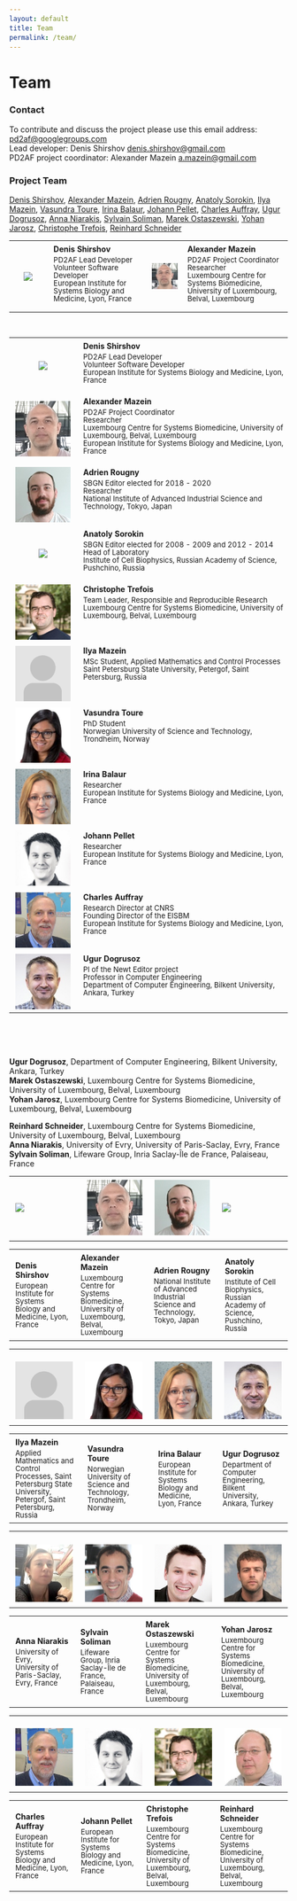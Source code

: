 ```yaml
---
layout: default
title: Team
permalink: /team/
---
```


# Team

### Contact

To contribute and discuss the project please use this email address: [pd2af@googlegroups.com](mailto:pd2af@googlegroups.com)  
Lead developer: Denis Shirshov [denis.shirshov@gmail.com](mailto:denis.shirshov@gmail.com)  
PD2AF project coordinator: Alexander Mazein [a.mazein@gmail.com](mailto:a.mazein@gmail.com)  

### Project Team

[Denis Shirshov](#DenisShirshov), [Alexander Mazein](#AlexanderMazein), [Adrien Rougny](#AdrienRougny), [Anatoly Sorokin](#AnatolySorokin), [Ilya Mazein](#IlyaMazein), [Vasundra Toure](#VasundraToure), [Irina Balaur](#IrinaBalaur), [Johann Pellet](#JohannPellet), [Charles Auffray](#CharlesAuffray), [Ugur Dogrusoz](#UgurDogrusoz), [Anna Niarakis](#AnnaNiarakis), [Sylvain Soliman](#SylvainSoliman), [Marek Ostaszewski](#MarekOstaszewski), [Yohan Jarosz](#YohanJarosz), [Christophe Trefois](#ChristopheTrefois), [Reinhard Schneider](#ReinhardSchneider)   

<table>
    <tr>
    <td style="width:110px; text-align:center; font-size:90%; padding-top:0.4em;"><img src="../images/team/DenisShirshov.jpg" width="100"/></td>
    <td style="width:300px; vertical-align:top; padding-left:0.8em; padding-top:0.4em;"><strong>Denis Shirshov</strong> <p style="margin-top:4px; line-height:100%;"><font size="2">PD2AF Lead Developer<br />Volunteer Software Developer<br />European Institute for Systems Biology and Medicine, Lyon, France</font></p></td>
    <td style="width:110px; text-align:center; font-size:90%; padding-top:0.4em;"><img src="../images/team/AlexanderMazein.jpg" width="100"/></td>
    <td style="width:300px; vertical-align:top; padding-left:0.8em; padding-top:0.4em"><strong>Alexander Mazein</strong> <p style="margin-top:4px; line-height:100%;"><font size="2">PD2AF Project Coordinator<br />Researcher<br />Luxembourg Centre for Systems Biomedicine, University of Luxembourg, Belval, Luxembourg</font></p></td>
    </tr>
</table>




<br />

<table>
    <tr>
    <td style="width:110px; text-align:center; font-size:90%; padding-top:0.4em;"><img src="../images/team/DenisShirshov.jpg" width="100"/></td>
    <td style="vertical-align:top; padding-left:0.8em; padding-top:0.4em;"><strong>Denis Shirshov</strong> <p style="margin-top:4px; line-height:100%;"><font size="2">PD2AF Lead Developer<br />Volunteer Software Developer<br />European Institute for Systems Biology and Medicine, Lyon, France</font></p></td>
    </tr>
    <tr>
    <td style="width:110px; text-align:center; font-size:90%; padding-top:0.4em;"><img src="../images/team/AlexanderMazein.jpg" width="100"/></td>
    <td style="vertical-align:top; padding-left:0.8em; padding-top:0.4em"><strong>Alexander Mazein</strong> <p style="margin-top:4px; line-height:100%;"><font size="2">PD2AF Project Coordinator<br />Researcher<br />Luxembourg Centre for Systems Biomedicine, University of Luxembourg, Belval, Luxembourg<br />European Institute for Systems Biology and Medicine, Lyon, France</font></p></td>
    </tr>
    <tr>
    <td style="width:110px; text-align:center; font-size:90%; padding-top:0.4em;"><a id="AdrienRougny"><img src="../images/team/AdrienRougny.jpg" width="100"/></a></td>
    <td style="vertical-align:top; padding-left:0.8em; padding-top:0.4em;"><strong>Adrien Rougny</strong> <p style="margin-top:4px; line-height:100%;"><font size="2">SBGN Editor elected for 2018 - 2020<br />Researcher<br />National Institute of Advanced Industrial Science and Technology, Tokyo, Japan</font></p></td>
    </tr>
    <tr>
    <td style="width:110px; text-align:center; font-size:90%; padding-top:0.4em;"><a id="AnatolySorokin"><img src="../images/team/AnatolySorokin.jpg" width="100"/></a></td>
    <td style="vertical-align:top; padding-left:0.8em; padding-top:0.4em;"><strong>Anatoly Sorokin</strong> <p style="margin-top:4px; line-height:100%;"><font size="2">SBGN Editor elected for 2008 - 2009 and 2012 - 2014<br />Head of Laboratory<br />Institute of Cell Biophysics, Russian Academy of Science, Pushchino, Russia</font></p></td>
    </tr>
    <tr>
    <td style="width:110px; text-align:center; font-size:90%; padding-top:0.4em;"><a id="ChristopheTrefois"><img src="../images/team/ChristopheTrefois.jpg" width="100"/></a></td>
    <td style="vertical-align:top; padding-left:0.8em; padding-top:0.4em;"><strong>Christophe Trefois</strong> <p style="margin-top:4px; line-height:100%;"><font size="2">Team Leader, Responsible and Reproducible Research<br />Luxembourg Centre for Systems Biomedicine, University of Luxembourg, Belval, Luxembourg</font></p></td>
    </tr>
    <tr>
    <td style="width:110px; text-align:center; font-size:90%; padding-top:0.4em;"><a id="IlyaMazein"><img src="../images/team/noprofile.png" width="100"/></a></td>
    <td style="vertical-align:top; padding-left:0.8em; padding-top:0.4em;"><strong>Ilya Mazein</strong> <p style="margin-top:4px; line-height:100%;"><font size="2">MSc Student, Applied Mathematics and Control Processes<br />Saint Petersburg State University, Petergof, Saint Petersburg, Russia</font></p></td>
    </tr>
    <tr>
    <td style="width:110px; text-align:center; font-size:90%; padding-top:0.4em;"><a id="VasundraToure"><img src="../images/team/VasundraToure.jpg" width="100"/></a></td>
    <td style="vertical-align:top; padding-left:0.8em; padding-top:0.4em;"><strong>Vasundra Toure</strong> <p style="margin-top:4px; line-height:100%;"><font size="2">PhD Student<br />Norwegian University of Science and Technology, Trondheim, Norway</font></p></td>
    </tr>
    <tr>
    <td style="width:110px; text-align:center; font-size:90%; padding-top:0.4em;"><a id="IrinaBalaur"><img src="../images/team/IrinaBalaur.jpg" width="100"/></a></td>
    <td style="vertical-align:top; padding-left:0.8em; padding-top:0.4em;"><strong>Irina Balaur</strong> <p style="margin-top:4px; line-height:100%;"><font size="2">Researcher<br />European Institute for Systems Biology and Medicine, Lyon, France</font></p></td>
    </tr>
    <tr>
    <td style="width:110px; text-align:center; font-size:90%; padding-top:0.4em;"><a id="JohannPellet"><img src="../images/team/JohannPellet.jpg" width="100"/></a></td>
    <td style="vertical-align:top; padding-left:0.8em; padding-top:0.4em;"><strong>Johann Pellet</strong> <p style="margin-top:4px; line-height:100%;"><font size="2">Researcher<br />European Institute for Systems Biology and Medicine, Lyon, France</font></p></td>
    </tr>
    <tr>
    <td style="width:110px; text-align:center; font-size:90%; padding-top:0.4em;"><a id="CharlesAuffray"><img src="../images/team/CharlesAuffray.jpg" width="100"/></a></td>
    <td style="vertical-align:top; padding-left:0.8em; padding-top:0.4em;"><strong>Charles Auffray</strong> <p style="margin-top:4px; line-height:100%;"><font size="2">Research Director at CNRS<br />Founding Director of the EISBM<br />European Institute for Systems Biology and Medicine, Lyon, France</font></p></td>
    </tr>
    <tr>
    <td style="width:110px; text-align:center; font-size:90%; padding-top:0.4em;"><a id="UgurDogrusoz"><img src="../images/team/UgurDogrusoz.jpg" width="100"/></a></td>
    <td style="vertical-align:top; padding-left:0.8em; padding-top:0.4em;"><strong>Ugur Dogrusoz</strong> <p style="margin-top:4px; line-height:100%;"><font size="2">PI of the Newt Editor project<br />Professor in Computer Engineering<br />Department of Computer Engineering, Bilkent University, Ankara, Turkey</font></p></td>
    </tr>
</table>


<br /><br /><br />




**Ugur Dogrusoz**, Department of Computer Engineering, Bilkent University, Ankara, Turkey  
**Marek Ostaszewski**, Luxembourg Centre for Systems Biomedicine, University of Luxembourg, Belval, Luxembourg  
**Yohan Jarosz**, Luxembourg Centre for Systems Biomedicine, University of Luxembourg, Belval, Luxembourg  

**Reinhard Schneider**, Luxembourg Centre for Systems Biomedicine, University of Luxembourg, Belval, Luxembourg  
**Anna Niarakis**, University of Evry, University of Paris-Saclay, Evry, France  
**Sylvain Soliman**, Lifeware Group, Inria Saclay-Île de France, Palaiseau, France  


<table>
<tr>
<td style="width: 200px;"><p style="margin:4px;"><img src="/images/team/DenisShirshov.jpg" width="120"/></p></td>
<td style="width: 200px;"><p style="margin:4px;"><img src="/images/team/AlexanderMazein.jpg" width="120"/></p></td>
<td style="width: 200px;"><p style="margin:4px;"><img src="/images/team/AdrienRougny.jpg" width="120"/></p></td>
<td style="width: 200px;"><p style="margin:4px;"><a id="AnatolySorokin"><img src="/images/team/AnatolySorokin.jpg" width="120"/></a></p></td>
</tr>
</table>

<table>
<tr>
<td style="width: 200px;"><p style="margin:4px;"><strong>Denis Shirshov</strong></p><p style="margin:4px; line-height:100%;"><font size="2">European Institute for Systems Biology and Medicine, Lyon, France</font></p></td>
<td style="width: 200px;"><p style="margin:4px;"><strong>Alexander Mazein</strong></p><p style="margin:4px; line-height:100%;"><font size="2">Luxembourg Centre for Systems Biomedicine, University of Luxembourg, Belval, Luxembourg</font></p></td>
<td style="width: 200px;"><p style="margin:4px;"><strong>Adrien Rougny</strong></p><p style="margin:4px; line-height:100%;"><font size="2">National Institute of Advanced Industrial Science and Technology, Tokyo, Japan</font></p></td>
<td style="width: 200px;"><p style="margin:4px;"><strong>Anatoly Sorokin</strong></p><p style="margin:4px; line-height:100%;"><font size="2">Institute of Cell Biophysics, Russian Academy of Science, Pushchino, Russia</font></p></td>
</tr>
</table>

<table>
<tr>
<td style="width: 200px;"><p style="margin:4px;"><br /><img src="/images/team/noprofile.png" width="120"/></p></td>
<td style="width: 200px;"><p style="margin:4px;"><br /><img src="/images/team/VasundraToure.jpg" width="120"/></p></td>
<td style="width: 200px;"><p style="margin:4px;"><br /><img src="/images/team/IrinaBalaur.jpg" width="120"/></p></td>
<td style="width: 200px;"><p style="margin:4px;"><br /><img src="/images/team/UgurDogrusoz.jpg" width="120"/></p></td>
</tr>
</table>

<table>
<tr>
<td style="width: 200px;"><p style="margin:4px;"><strong>Ilya Mazein</strong></p><p style="margin:4px; line-height:100%;"><font size="2">Applied Mathematics and Control Processes, Saint Petersburg State University, Petergof, Saint Petersburg, Russia</font></p></td>
<td style="width: 200px;"><p style="margin:4px;"><strong>Vasundra Toure</strong></p><p style="margin:4px; line-height:100%;"><font size="2">Norwegian University of Science and Technology, Trondheim, Norway</font></p></td>
<td style="width: 200px;"><p style="margin:4px;"><strong>Irina Balaur</strong></p><p style="margin:4px; line-height:100%;"><font size="2">European Institute for Systems Biology and Medicine, Lyon, France</font></p></td>
<td style="width: 200px;"><p style="margin:4px;"><strong>Ugur Dogrusoz</strong></p><p style="margin:4px; line-height:100%;"><font size="2">Department of Computer Engineering, Bilkent University, Ankara, Turkey</font></p></td>
</tr>
</table>

<table>
<tr>
<td style="width: 200px;"><p style="margin:4px;"><br /><img src="/images/team/AnnaNiarakis.jpg" width="120"/></p></td>
<td style="width: 200px;"><p style="margin:4px;"><br /><img src="/images/team/SylvainSoliman.jpg" width="120"/></p></td>
<td style="width: 200px;"><p style="margin:4px;"><br /><img src="/images/team/MarekOstaszewski.jpg" width="120"/></p></td>
<td style="width: 200px;"><p style="margin:4px;"><br /><img src="/images/team/YohanJarosz.jpg" width="120"/></p></td>
</tr>
</table>

<table>
<tr>
<td style="width: 200px;"><p style="margin:4px;"><strong>Anna Niarakis</strong></p><p style="margin:4px; line-height:100%;"><font size="2">University of Evry, University of Paris-Saclay, Evry, France</font></p></td>
<td style="width: 200px;"><p style="margin:4px;"><strong>Sylvain Soliman</strong></p><p style="margin:4px; line-height:100%;"><font size="2">Lifeware Group, Inria Saclay-Île de France, Palaiseau, France</font></p></td>
<td style="width: 200px;"><p style="margin:4px;"><strong>Marek Ostaszewski</strong></p><p style="margin:4px; line-height:100%;"><font size="2">Luxembourg Centre for Systems Biomedicine, University of Luxembourg, Belval, Luxembourg</font></p></td>
<td style="width: 200px;"><p style="margin:4px;"><strong>Yohan Jarosz</strong></p><p style="margin:4px; line-height:100%;"><font size="2">Luxembourg Centre for Systems Biomedicine, University of Luxembourg, Belval, Luxembourg</font></p></td>
</tr>
</table>

<table>
<tr>
<td style="width: 200px;"><p style="margin:4px;"><br /><img src="/images/team/CharlesAuffray.jpg" width="120"/></p></td>
<td style="width: 200px;"><p style="margin:4px;"><br /><img src="/images/team/JohannPellet.jpg" width="120"/></p></td>
<td style="width: 200px;"><p style="margin:4px;"><br /><img src="/images/team/ChristopheTrefois.jpg" width="120"/></p></td>
<td style="width: 200px;"><p style="margin:4px;"><br /><img src="/images/team/ReinhardSchneider.jpg" width="120"/></p></td>
</tr>
</table>

<table>
<tr>
<td style="width: 200px;"><p style="margin:4px;"><strong>Charles Auffray</strong></p><p style="margin:4px; line-height:100%;"><font size="2">European Institute for Systems Biology and Medicine, Lyon, France</font></p></td>
<td style="width: 200px;"><p style="margin:4px;"><strong>Johann Pellet</strong></p><p style="margin:4px; line-height:100%;"><font size="2">European Institute for Systems Biology and Medicine, Lyon, France</font></p></td>
<td style="width: 200px;"><p style="margin:4px;"><strong>Christophe Trefois</strong></p><p style="margin:4px; line-height:100%;"><font size="2">Luxembourg Centre for Systems Biomedicine, University of Luxembourg, Belval, Luxembourg</font></p></td>
<td style="width: 200px;"><p style="margin:4px;"><strong>Reinhard Schneider</strong></p><p style="margin:4px; line-height:100%;"><font size="2">Luxembourg Centre for Systems Biomedicine, University of Luxembourg, Belval, Luxembourg</font></p></td>
</tr>
</table>

